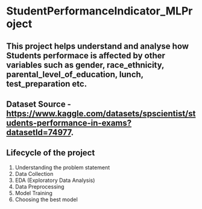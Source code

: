 # StudentPerformanceIndicator_MLProject

## This project helps understand and analyse how Students performace is affected by other variables such as gender, race_ethnicity, parental_level_of_education, lunch, test_preparation etc.

## Dataset Source - https://www.kaggle.com/datasets/spscientist/students-performance-in-exams?datasetId=74977.

## Lifecycle of the project

1. Understanding the problem statement
2. Data Collection
3. EDA (Exploratory Data Analysis)
4. Data Preprocessing
5. Model Training
6. Choosing the best model
